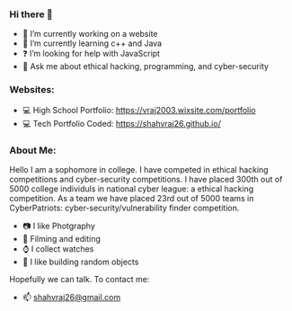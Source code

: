 ### Hi there 👋

- 🔭 I’m currently working on a website
- 🌱 I’m currently learning c++ and Java
- ❓ I’m looking for help with JavaScript
- 💬 Ask me about ethical hacking, programming, and cyber-security

### Websites:

- 💻 High School Portfolio: https://vraj2003.wixsite.com/portfolio
- 💻 Tech Portfolio Coded: https://shahvraj26.github.io/

### About Me:

Hello I am a sophomore in college. I have competed in ethical hacking competitions and cyber-security competitions. I have placed 300th out of 5000 college individuls in national cyber league: a ethical hacking competition. As a team we have placed 23rd out of 5000 teams in CyberPatriots: cyber-security/vulnerability finder competition.

- 📷 I like Photgraphy
- 🎥 Filming and editing
- ⌚ I collect watches
- 🔨 I like building random objects

Hopefully we can talk. To contact me: 

- 📫 shahvraj26@gmail.com
